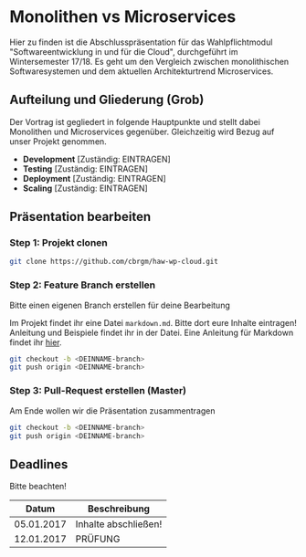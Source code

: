 # Monolithen vs Microservices

Hier zu finden ist die Abschlusspräsentation für das Wahlpflichtmodul "Softwareentwicklung in und für die Cloud", durchgeführt im Wintersemester 17/18. Es geht um den Vergleich zwischen monolithischen Softwaresystemen und dem aktuellen Architekturtrend Microservices.

## Aufteilung und Gliederung (Grob)

Der Vortrag ist gegliedert in folgende Hauptpunkte und stellt dabei Monolithen und Microservices gegenüber. Gleichzeitig wird Bezug auf unser Projekt genommen.

-   **Development** [Zuständig: EINTRAGEN]
-   **Testing** [Zuständig: EINTRAGEN]
-   **Deployment** [Zuständig: EINTRAGEN]
-   **Scaling** [Zuständig: EINTRAGEN]

## Präsentation bearbeiten

### Step 1: Projekt clonen

```bash
git clone https://github.com/cbrgm/haw-wp-cloud.git
```

### Step 2: Feature Branch erstellen

Bitte einen eigenen Branch erstellen für deine Bearbeitung

Im Projekt findet ihr eine Datei `markdown.md`. Bitte dort eure Inhalte eintragen! Anleitung und Beispiele findet ihr in der Datei. Eine Anleitung für Markdown findet ihr [hier][47e00a10].

[47e00a10]: https://blog.ghost.org/markdown/ "markdown"

```bash
git checkout -b <DEINNAME-branch>
git push origin <DEINNAME-branch>
```

### Step 3: Pull-Request erstellen (Master)

Am Ende wollen wir die Präsentation zusammentragen

```bash
git checkout -b <DEINNAME-branch>
git push origin <DEINNAME-branch>
```

## Deadlines

Bitte beachten!

| Datum      | Beschreibung         |
| ---------- | -------------------- |
| 05.01.2017 | Inhalte abschließen! |
| 12.01.2017 | PRÜFUNG              |
